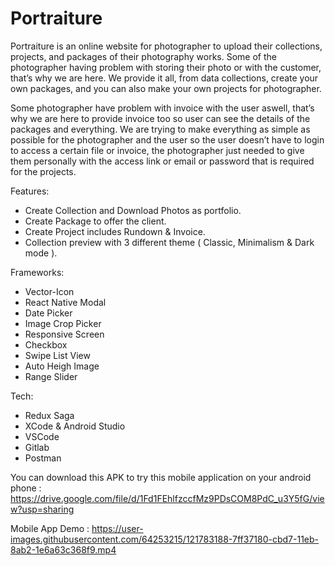 # Portraiture
Portraiture is an online website for photographer to upload their collections, projects,
and packages of their photography works. Some of the photographer having problem
with storing their photo or with the customer, that’s why we are here. We provide it all,
from data collections, create your own packages, and you can also make your own
projects for photographer.

Some photographer have problem with invoice with the user aswell, that’s why we are
here to provide invoice too so user can see the details of the packages and everything.
We are trying to make everything as simple as possible for the photographer and the
user so the user doesn’t have to login to access a certain file or invoice, the
photographer just needed to give them personally with the access link or email or
password that is required for the projects.

Features:
* Create Collection and Download Photos as portfolio. 
* Create Package to offer the client.
* Create Project includes Rundown & Invoice.
* Collection preview with 3 different theme ( Classic, Minimalism & Dark mode ).

Frameworks:
* Vector-Icon
* React Native Modal
* Date Picker
* Image Crop Picker
* Responsive Screen
* Checkbox
* Swipe List View
* Auto Heigh Image
* Range Slider

Tech:
* Redux Saga
* XCode & Android Studio
* VSCode
* Gitlab
* Postman

You can download this APK to try this mobile application on your android phone :
https://drive.google.com/file/d/1Fd1FEhlfzccfMz9PDsCOM8PdC_u3Y5fG/view?usp=sharing

Mobile App Demo :
https://user-images.githubusercontent.com/64253215/121783188-7ff37180-cbd7-11eb-8ab2-1e6a63c368f9.mp4



